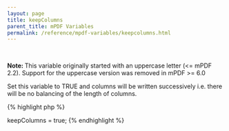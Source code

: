 ```yaml
---
layout: page
title: keepColumns
parent_title: mPDF Variables
permalink: /reference/mpdf-variables/keepcolumns.html
---
```


<div id="bpmbook" class="bpmbook" style="direction:ltr;">
<div class="topic_user_field">
<div id="U0">
<p>&nbsp;</p>

<div class="alert alert-info" role="alert"><b>Note: </b>This variable originally started with an uppercase letter (&lt;= mPDF 2.2). Support for the uppercase version was removed in mPDF &gt;= 6.0</div>
<p>Set this variable to <span class="smallblock">TRUE</span> and columns will be written successively i.e. there will be no balancing of the length of columns.</p>

{% highlight php %}
<?php

$mpdf->keepColumns = true;
{% endhighlight %}

</div>
</div>

